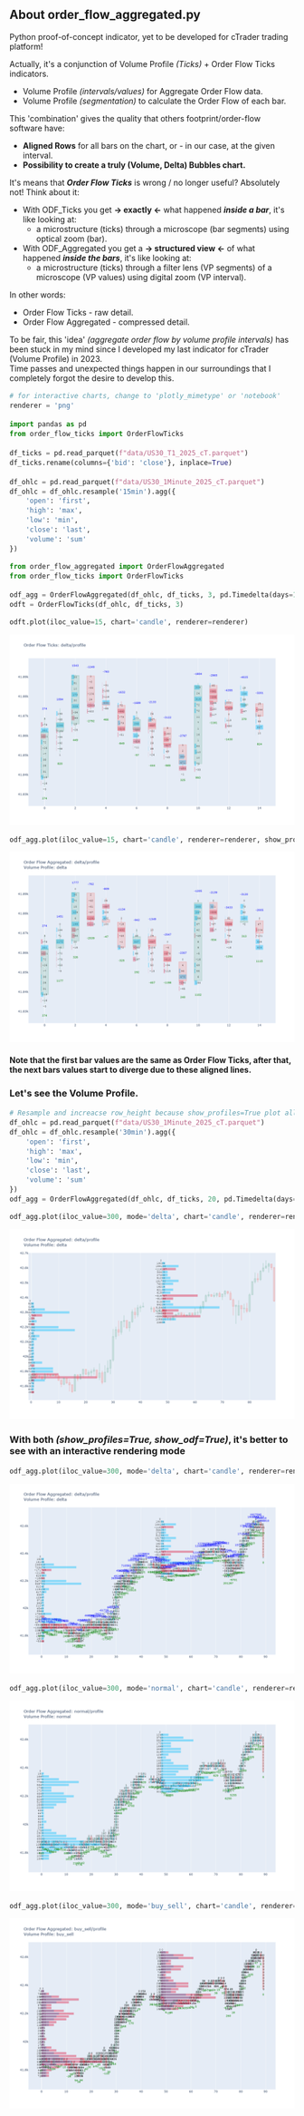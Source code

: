## About order_flow_aggregated.py

Python proof-of-concept indicator, yet to be developed for cTrader trading platform!

Actually, it's a conjunction of Volume Profile _(Ticks)_ + Order Flow Ticks indicators.
* Volume Profile _(intervals/values)_ for Aggregate Order Flow data.
* Volume Profile _(segmentation)_ to calculate the Order Flow of each bar.

This 'combination' gives the quality that others footprint/order-flow software have:
* **Aligned Rows** for all bars on the chart, or - in our case, at the given interval.
* **Possibility to create a truly (Volume, Delta) Bubbles chart.**

It's means that _**Order Flow Ticks**_ is wrong / no longer useful? Absolutely not! Think about it:
* With ODF_Ticks you get **-> exactly <-** what happened **_inside a bar_**, it's like looking at:
    * a microstructure (ticks) through a microscope (bar segments) using optical zoom (bar).
* With ODF_Aggregated you get a **-> structured view <-** of what happened **_inside the bars_**, it's like looking at:
    * a microstructure (ticks) through a filter lens (VP segments) of a microscope (VP values) using digital zoom (VP interval).

In other words:
* Order Flow Ticks - raw detail.
* Order Flow Aggregated - compressed detail.

To be fair, this 'idea' _(aggregate order flow by volume profile intervals)_ has been stuck in my mind since I developed
my last indicator for cTrader (Volume Profile) in 2023. <br>
Time passes and unexpected things happen in our surroundings that I completely forgot the desire to develop this.


```python
# for interactive charts, change to 'plotly_mimetype' or 'notebook'
renderer = 'png'

import pandas as pd
from order_flow_ticks import OrderFlowTicks

df_ticks = pd.read_parquet(f"data/US30_T1_2025_cT.parquet")
df_ticks.rename(columns={'bid': 'close'}, inplace=True)

df_ohlc = pd.read_parquet(f"data/US30_1Minute_2025_cT.parquet")
df_ohlc = df_ohlc.resample('15min').agg({
    'open': 'first',
    'high': 'max',
    'low': 'min',
    'close': 'last',
    'volume': 'sum'
})
```


```python
from order_flow_aggregated import OrderFlowAggregated
from order_flow_ticks import OrderFlowTicks

odf_agg = OrderFlowAggregated(df_ohlc, df_ticks, 3, pd.Timedelta(days=1))
odft = OrderFlowTicks(df_ohlc, df_ticks, 3)
```


```python
odft.plot(iloc_value=15, chart='candle', renderer=renderer)
```


    
![png](readme_images/output_4_0.png)
    



```python
odf_agg.plot(iloc_value=15, chart='candle', renderer=renderer, show_profiles=False)
```


    
![png](readme_images/output_5_0.png)
    


#### Note that the first bar values are the same as Order Flow Ticks, after that, the next bars values start to diverge due to these aligned lines.

### Let's see the Volume Profile.


```python
# Resample and increacse row_height because show_profiles=True plot all profiles intervals, so we can see the numbers!
df_ohlc = pd.read_parquet(f"data/US30_1Minute_2025_cT.parquet")
df_ohlc = df_ohlc.resample('30min').agg({
    'open': 'first',
    'high': 'max',
    'low': 'min',
    'close': 'last',
    'volume': 'sum'
})
odf_agg = OrderFlowAggregated(df_ohlc, df_ticks, 20, pd.Timedelta(days=1))
```


```python
odf_agg.plot(iloc_value=300, mode='delta', chart='candle', renderer=renderer, show_profiles=True, show_odf=False)
```


    
![png](readme_images/output_9_0.png)
    


### With both _(show_profiles=True, show_odf=True)_, it's better to see with an interactive rendering mode


```python
odf_agg.plot(iloc_value=300, mode='delta', chart='candle', renderer=renderer, show_profiles=True, show_odf=True)
```


    
![png](readme_images/output_11_0.png)
    



```python
odf_agg.plot(iloc_value=300, mode='normal', chart='candle', renderer=renderer, show_profiles=True, show_odf=True)
```


    
![png](readme_images/output_12_0.png)
    



```python
odf_agg.plot(iloc_value=300, mode='buy_sell', chart='candle', renderer=renderer, show_profiles=True, show_odf=True)
```


    
![png](readme_images/output_13_0.png)
    

